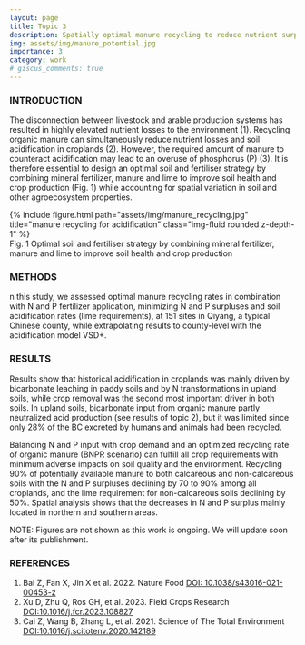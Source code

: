 ```yaml
---
layout: page
title: Topic 3
description: Spatially optimal manure recycling to reduce nutrient surpluses and lime requirements
img: assets/img/manure_potential.jpg
importance: 3
category: work
# giscus_comments: true
---
```

### INTRODUCTION
The disconnection between livestock and arable production systems has resulted in highly elevated nutrient losses to the environment (1). Recycling organic manure can simultaneously reduce nutrient losses and soil acidification in croplands (2). However, the required amount of manure to counteract acidification may lead to an overuse of phosphorus (P) (3). It is therefore essential to design an optimal soil and fertiliser strategy by combining mineral fertilizer, manure and lime to improve soil health and crop production (Fig. 1) while accounting for spatial variation in soil and other agroecosystem properties.
<div class="row">
    <div class="col-sm mt-3 mt-md-0">
        {% include figure.html path="assets/img/manure_recycling.jpg" title="manure recycling for acidification" class="img-fluid rounded z-depth-1" %}
    </div>
</div>
<div class="caption">
    Fig. 1 Optimal soil and fertiliser strategy by combining mineral fertilizer, manure and lime to improve soil health and crop production
</div>

### METHODS
n this study, we assessed optimal manure recycling rates in combination with N and P fertilizer application, minimizing N and P surpluses and soil acidification rates (lime requirements), at 151 sites in Qiyang, a typical Chinese county, while extrapolating results to county-level with the acidification model VSD+. 

### RESULTS
Results show that historical acidification in croplands was mainly driven by bicarbonate leaching in paddy soils and by N transformations in upland soils, while crop removal was the second most important driver in both soils. In upland soils, bicarbonate input from organic manure partly neutralized acid production (see results of topic 2), but it was limited since only 28% of the BC excreted by humans and animals had been recycled. 

Balancing N and P input with crop demand and an optimized recycling rate of organic manure (BNPR scenario) can fulfill all crop requirements with minimum adverse impacts on soil quality and the environment. Recycling 90% of potentially available manure to both calcareous and non-calcareous soils with the N and P surpluses declining by 70 to 90% among all croplands, and the lime requirement for non-calcareous soils declining by 50%. Spatial analysis shows that the decreases in N and P surplus mainly located in northern and southern areas.

NOTE: Figures are not shown as this work is ongoing. We will update soon after its publishment.

### REFERENCES
1. Bai Z, Fan X, Jin X et al. 2022. Nature Food [DOI: 10.1038/s43016-021-00453-z](https://doi.org/10.1038/s43016-021-00453-z)
2. Xu D, Zhu Q, Ros GH, et al. 2023. Field Crops Research [DOI:10.1016/j.fcr.2023.108827](https://doi.org/10.1016/j.fcr.2023.108827)
3. Cai Z, Wang B, Zhang L, et al. 2021. Science of The Total Environment [DOI:10.1016/j.scitotenv.2020.142189](https://doi.org/10.1016/j.scitotenv.2020.142189)
